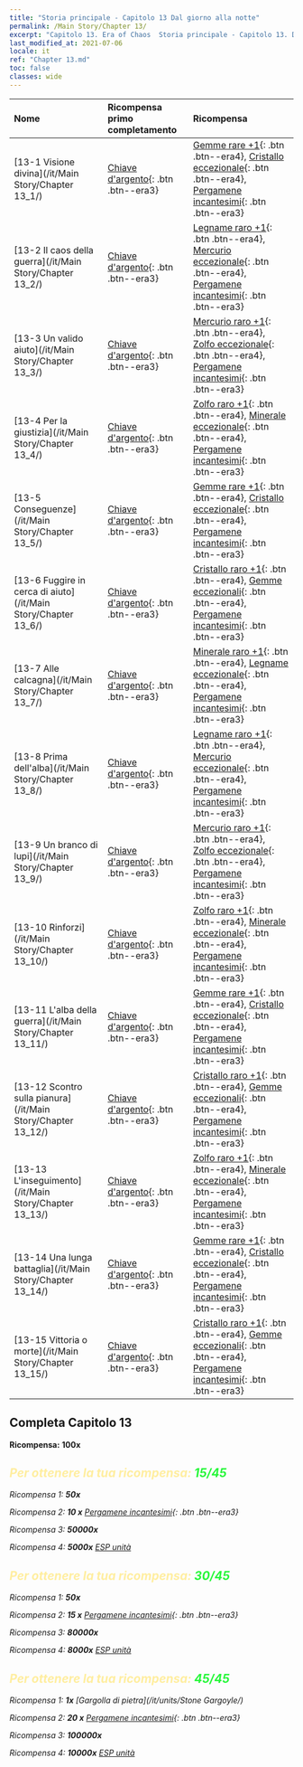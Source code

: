 ```yaml
---
title: "Storia principale - Capitolo 13 Dal giorno alla notte"
permalink: /Main Story/Chapter 13/
excerpt: "Capitolo 13. Era of Chaos  Storia principale - Capitolo 13. Dal giorno alla notte"
last_modified_at: 2021-07-06
locale: it
ref: "Chapter 13.md"
toc: false
classes: wide
---
```


  | Nome |  Ricompensa primo completamento | Ricompensa |
  |:------------|:------------|:------------| 
  | [13-1 Visione divina](/it/Main Story/Chapter 13_1/) | [Chiave d'argento](/ItemsIT/con_693/){: .btn .btn--era3} | [Gemme rare +1](/ItemsIT/mat_44/){: .btn .btn--era4}, [Cristallo eccezionale](/ItemsIT/mat_38/){: .btn .btn--era4}, [Pergamene incantesimi](/ItemsIT/con_694/){: .btn .btn--era3} |
  | [13-2 Il caos della guerra](/it/Main Story/Chapter 13_2/) | [Chiave d'argento](/ItemsIT/con_693/){: .btn .btn--era3} | [Legname raro +1](/ItemsIT/mat_41/){: .btn .btn--era4}, [Mercurio eccezionale](/ItemsIT/mat_35/){: .btn .btn--era4}, [Pergamene incantesimi](/ItemsIT/con_694/){: .btn .btn--era3} |
  | [13-3 Un valido aiuto](/it/Main Story/Chapter 13_3/) | [Chiave d'argento](/ItemsIT/con_693/){: .btn .btn--era3} | [Mercurio raro +1](/ItemsIT/mat_42/){: .btn .btn--era4}, [Zolfo eccezionale](/ItemsIT/mat_36/){: .btn .btn--era4}, [Pergamene incantesimi](/ItemsIT/con_694/){: .btn .btn--era3} |
  | [13-4 Per la giustizia](/it/Main Story/Chapter 13_4/) | [Chiave d'argento](/ItemsIT/con_693/){: .btn .btn--era3} | [Zolfo raro +1](/ItemsIT/mat_43/){: .btn .btn--era4}, [Minerale eccezionale](/ItemsIT/mat_33/){: .btn .btn--era4}, [Pergamene incantesimi](/ItemsIT/con_694/){: .btn .btn--era3} |
  | [13-5 Conseguenze](/it/Main Story/Chapter 13_5/) | [Chiave d'argento](/ItemsIT/con_693/){: .btn .btn--era3} | [Gemme rare +1](/ItemsIT/mat_44/){: .btn .btn--era4}, [Cristallo eccezionale](/ItemsIT/mat_38/){: .btn .btn--era4}, [Pergamene incantesimi](/ItemsIT/con_694/){: .btn .btn--era3} |
  | [13-6 Fuggire in cerca di aiuto](/it/Main Story/Chapter 13_6/) | [Chiave d'argento](/ItemsIT/con_693/){: .btn .btn--era3} | [Cristallo raro +1](/ItemsIT/mat_45/){: .btn .btn--era4}, [Gemme eccezionali](/ItemsIT/mat_37/){: .btn .btn--era4}, [Pergamene incantesimi](/ItemsIT/con_694/){: .btn .btn--era3} |
  | [13-7 Alle calcagna](/it/Main Story/Chapter 13_7/) | [Chiave d'argento](/ItemsIT/con_693/){: .btn .btn--era3} | [Minerale raro +1](/ItemsIT/mat_40/){: .btn .btn--era4}, [Legname eccezionale](/ItemsIT/mat_34/){: .btn .btn--era4}, [Pergamene incantesimi](/ItemsIT/con_694/){: .btn .btn--era3} |
  | [13-8 Prima dell'alba](/it/Main Story/Chapter 13_8/) | [Chiave d'argento](/ItemsIT/con_693/){: .btn .btn--era3} | [Legname raro +1](/ItemsIT/mat_41/){: .btn .btn--era4}, [Mercurio eccezionale](/ItemsIT/mat_35/){: .btn .btn--era4}, [Pergamene incantesimi](/ItemsIT/con_694/){: .btn .btn--era3} |
  | [13-9 Un branco di lupi](/it/Main Story/Chapter 13_9/) | [Chiave d'argento](/ItemsIT/con_693/){: .btn .btn--era3} | [Mercurio raro +1](/ItemsIT/mat_42/){: .btn .btn--era4}, [Zolfo eccezionale](/ItemsIT/mat_36/){: .btn .btn--era4}, [Pergamene incantesimi](/ItemsIT/con_694/){: .btn .btn--era3} |
  | [13-10 Rinforzi](/it/Main Story/Chapter 13_10/) | [Chiave d'argento](/ItemsIT/con_693/){: .btn .btn--era3} | [Zolfo raro +1](/ItemsIT/mat_43/){: .btn .btn--era4}, [Minerale eccezionale](/ItemsIT/mat_33/){: .btn .btn--era4}, [Pergamene incantesimi](/ItemsIT/con_694/){: .btn .btn--era3} |
  | [13-11 L'alba della guerra](/it/Main Story/Chapter 13_11/) | [Chiave d'argento](/ItemsIT/con_693/){: .btn .btn--era3} | [Gemme rare +1](/ItemsIT/mat_44/){: .btn .btn--era4}, [Cristallo eccezionale](/ItemsIT/mat_38/){: .btn .btn--era4}, [Pergamene incantesimi](/ItemsIT/con_694/){: .btn .btn--era3} |
  | [13-12 Scontro sulla pianura](/it/Main Story/Chapter 13_12/) | [Chiave d'argento](/ItemsIT/con_693/){: .btn .btn--era3} | [Cristallo raro +1](/ItemsIT/mat_45/){: .btn .btn--era4}, [Gemme eccezionali](/ItemsIT/mat_37/){: .btn .btn--era4}, [Pergamene incantesimi](/ItemsIT/con_694/){: .btn .btn--era3} |
  | [13-13 L'inseguimento](/it/Main Story/Chapter 13_13/) | [Chiave d'argento](/ItemsIT/con_693/){: .btn .btn--era3} | [Zolfo raro +1](/ItemsIT/mat_43/){: .btn .btn--era4}, [Minerale eccezionale](/ItemsIT/mat_33/){: .btn .btn--era4}, [Pergamene incantesimi](/ItemsIT/con_694/){: .btn .btn--era3} |
  | [13-14 Una lunga battaglia](/it/Main Story/Chapter 13_14/) | [Chiave d'argento](/ItemsIT/con_693/){: .btn .btn--era3} | [Gemme rare +1](/ItemsIT/mat_44/){: .btn .btn--era4}, [Cristallo eccezionale](/ItemsIT/mat_38/){: .btn .btn--era4}, [Pergamene incantesimi](/ItemsIT/con_694/){: .btn .btn--era3} |
  | [13-15 Vittoria o morte](/it/Main Story/Chapter 13_15/) | [Chiave d'argento](/ItemsIT/con_693/){: .btn .btn--era3} | [Cristallo raro +1](/ItemsIT/mat_45/){: .btn .btn--era4}, [Gemme eccezionali](/ItemsIT/mat_37/){: .btn .btn--era4}, [Pergamene incantesimi](/ItemsIT/con_694/){: .btn .btn--era3} |


## Completa Capitolo 13

 **Ricompensa:**  **100x** <i class="fas fa-gem"/>



## <span style="color: #ffeea0">Per ottenere la tua ricompensa: </span><span style="color: #27f73a">15/45</span>

 Ricompensa 1:  **50x** <i class="fas fa-gem"/>

 Ricompensa 2: **10 x** [Pergamene incantesimi](/ItemsIT/con_694/){: .btn .btn--era3}

 Ricompensa 3:  **50000x** <i class="fas fa-coins"/>

 Ricompensa 4:  **5000x** [ESP unità](/ItemsIT/con_902/)



## <span style="color: #ffeea0">Per ottenere la tua ricompensa: </span><span style="color: #27f73a">30/45</span>

 Ricompensa 1:  **50x** <i class="fas fa-gem"/>

 Ricompensa 2: **15 x** [Pergamene incantesimi](/ItemsIT/con_694/){: .btn .btn--era3}

 Ricompensa 3:  **80000x** <i class="fas fa-coins"/>

 Ricompensa 4:  **8000x** [ESP unità](/ItemsIT/con_902/)



## <span style="color: #ffeea0">Per ottenere la tua ricompensa: </span><span style="color: #27f73a">45/45</span>

 Ricompensa 1:  **1x** [Gargolla di pietra](/it/units/Stone Gargoyle/)

 Ricompensa 2: **20 x** [Pergamene incantesimi](/ItemsIT/con_694/){: .btn .btn--era3}

 Ricompensa 3:  **100000x** <i class="fas fa-coins"/>

 Ricompensa 4:  **10000x** [ESP unità](/ItemsIT/con_902/)

